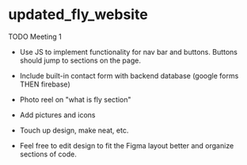 # updated_fly_website

TODO Meeting 1
- Use JS to implement functionality for nav bar and buttons. Buttons should jump to sections on the page.
- Include built-in contact form with backend database (google forms THEN firebase)
- Photo reel on "what is fly section"
- Add pictures and icons
- Touch up design, make neat, etc.


- Feel free to edit design to fit the Figma layout better and organize sections of code.
